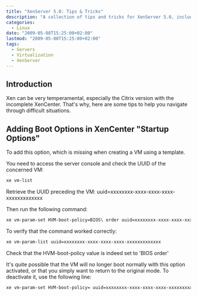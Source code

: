 ```yaml
---
title: "XenServer 5.0: Tips & Tricks"
description: "A collection of tips and tricks for XenServer 5.0, including solutions for common issues with XenCenter and boot options."
categories: 
  - Linux
date: "2009-05-08T15:25:00+02:00"
lastmod: "2009-05-08T15:25:00+02:00"
tags:
  - Servers
  - Virtualization
  - XenServer
---
```


## Introduction

Xen can be very temperamental, especially the Citrix version with the incomplete XenCenter. That's why, here are some tips to help you navigate through difficult situations.

## Adding Boot Options in XenCenter "Startup Options"

To add this option, which is missing when creating a VM using a template.

You need to access the server console and check the UUID of the concerned VM:

```bash
xe vm-list 
```

Retrieve the UUID preceding the VM: uuid=xxxxxxxx-xxxx-xxxx-xxxx-xxxxxxxxxxxxx

Then run the following command:

```bash
xe vm-param-set HVM-boot-policy=BIOS\ order uuid=xxxxxxxx-xxxx-xxxx-xxxx-xxxxxxxxxxxxx
```

To verify that the command worked correctly:

```bash
xe vm-param-list uuid=xxxxxxxx-xxxx-xxxx-xxxx-xxxxxxxxxxxxx
```

Check that the HVM-boot-policy value is indeed set to 'BIOS order'

It's quite possible that the VM will no longer boot normally with this option activated, or that you simply want to return to the original mode. To deactivate it, use the following line:

```bash
xe vm-param-set HVM-boot-policy= uuid=xxxxxxxx-xxxx-xxxx-xxxx-xxxxxxxxxxxxx
```
